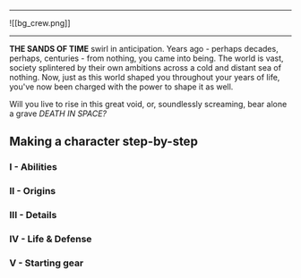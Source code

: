 
--- 

![[bg_crew.png]]


--- 

**THE SANDS OF TIME** swirl in anticipation. Years ago - perhaps decades, perhaps, centuries - from nothing, you came into being. The world is vast, society splintered by their own ambitions across a cold and distant sea of nothing. Now, just as this world shaped you throughout your years of life, you've now been charged with the power to shape it as well.

Will you live to rise in this great void, or, soundlessly screaming, bear alone a grave                                         *DEATH IN SPACE?*


## Making a character step-by-step
### I - Abilities


### II - Origins

### III - Details

### IV - Life & Defense

### V - Starting gear


